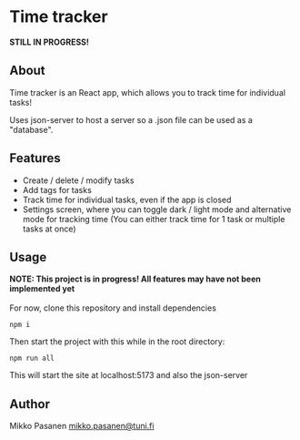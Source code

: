 # Time tracker

<b>STILL IN PROGRESS!</b>

## About

Time tracker is an React app, which allows you to
track time for individual tasks!

Uses json-server to host a server so a .json file
can be used as a "database".

## Features

- Create / delete / modify tasks
- Add tags for tasks
- Track time for individual tasks, even if the app is closed
- Settings screen, where you can toggle dark / light mode and alternative mode for tracking time (You can either track time for 1 task or multiple tasks at once)

## Usage
<b>NOTE: This project is in progress! All features may have not been implemented yet</b>
<br>
<br>
For now, clone this repository and install dependencies
```
npm i
```
Then start the project with this while in the root directory:
```
npm run all
```
This will start the site at localhost:5173 and also the json-server

## Author

Mikko Pasanen <mikko.pasanen@tuni.fi>
